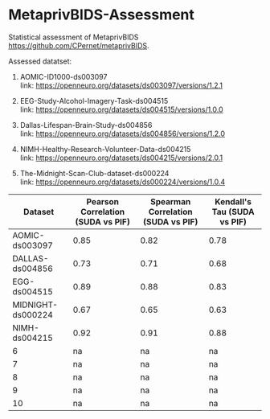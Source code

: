# MetaprivBIDS-Assessment
Statistical assessment of  MetaprivBIDS https://github.com/CPernet/metaprivBIDS. 

Assessed datatset: 

1. AOMIC-ID1000-ds003097<br>
link: https://openneuro.org/datasets/ds003097/versions/1.2.1

2. EEG-Study-Alcohol-Imagery-Task-ds004515<br>
link: https://openneuro.org/datasets/ds004515/versions/1.0.0

3. Dallas-Lifespan-Brain-Study-ds004856<br>
link: https://openneuro.org/datasets/ds004856/versions/1.2.0

4. NIMH-Healthy-Research-Volunteer-Data-ds004215<br>
link: https://openneuro.org/datasets/ds004215/versions/2.0.1

5. The-Midnight-Scan-Club-dataset-ds000224<br>
link: https://openneuro.org/datasets/ds000224/versions/1.0.4

| Dataset                 | Pearson Correlation (SUDA vs PIF) | Spearman Correlation (SUDA vs PIF) | Kendall's Tau (SUDA vs PIF) |
|-------------------------|-----------------------------------|------------------------------------|-----------------------------|
| AOMIC-ds003097          | 0.85                             | 0.82                               | 0.78                         |
| DALLAS-ds004856         | 0.73                             | 0.71                               | 0.68                         |
| EGG-ds004515            | 0.89                             | 0.88                               | 0.83                         |
| MIDNIGHT-ds000224       | 0.67                             | 0.65                               | 0.63                         |
| NIMH-ds004215           | 0.92                             | 0.91                               | 0.88                         |
| 6                       | na                               | na                                 | na                           |
| 7                       | na                               | na                                 | na                           |
| 8                       | na                               | na                                 | na                           |
| 9                       | na                               | na                                 | na                           |
| 10                      | na                               | na                                 | na                           |
